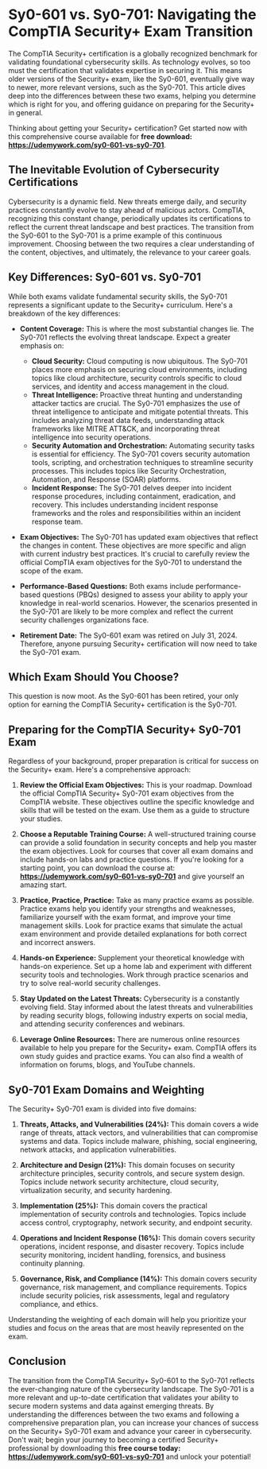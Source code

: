 # Sy0-601 vs. Sy0-701: Navigating the CompTIA Security+ Exam Transition

The CompTIA Security+ certification is a globally recognized benchmark for validating foundational cybersecurity skills.  As technology evolves, so too must the certification that validates expertise in securing it.  This means older versions of the Security+ exam, like the Sy0-601, eventually give way to newer, more relevant versions, such as the Sy0-701. This article dives deep into the differences between these two exams, helping you determine which is right for you, and offering guidance on preparing for the Security+ in general.

Thinking about getting your Security+ certification?  Get started now with this comprehensive course available for **free download: https://udemywork.com/sy0-601-vs-sy0-701**.

## The Inevitable Evolution of Cybersecurity Certifications

Cybersecurity is a dynamic field. New threats emerge daily, and security practices constantly evolve to stay ahead of malicious actors.  CompTIA, recognizing this constant change, periodically updates its certifications to reflect the current threat landscape and best practices. The transition from the Sy0-601 to the Sy0-701 is a prime example of this continuous improvement.  Choosing between the two requires a clear understanding of the content, objectives, and ultimately, the relevance to your career goals.

## Key Differences: Sy0-601 vs. Sy0-701

While both exams validate fundamental security skills, the Sy0-701 represents a significant update to the Security+ curriculum. Here's a breakdown of the key differences:

*   **Content Coverage:** This is where the most substantial changes lie. The Sy0-701 reflects the evolving threat landscape.  Expect a greater emphasis on:

    *   **Cloud Security:** Cloud computing is now ubiquitous. The Sy0-701 places more emphasis on securing cloud environments, including topics like cloud architecture, security controls specific to cloud services, and identity and access management in the cloud.
    *   **Threat Intelligence:**  Proactive threat hunting and understanding attacker tactics are crucial. The Sy0-701 emphasizes the use of threat intelligence to anticipate and mitigate potential threats.  This includes analyzing threat data feeds, understanding attack frameworks like MITRE ATT&CK, and incorporating threat intelligence into security operations.
    *   **Security Automation and Orchestration:** Automating security tasks is essential for efficiency. The Sy0-701 covers security automation tools, scripting, and orchestration techniques to streamline security processes.  This includes topics like Security Orchestration, Automation, and Response (SOAR) platforms.
    *   **Incident Response:** The Sy0-701 delves deeper into incident response procedures, including containment, eradication, and recovery. This includes understanding incident response frameworks and the roles and responsibilities within an incident response team.

*   **Exam Objectives:** The Sy0-701 has updated exam objectives that reflect the changes in content.  These objectives are more specific and align with current industry best practices.  It's crucial to carefully review the official CompTIA exam objectives for the Sy0-701 to understand the scope of the exam.

*   **Performance-Based Questions:**  Both exams include performance-based questions (PBQs) designed to assess your ability to apply your knowledge in real-world scenarios. However, the scenarios presented in the Sy0-701 are likely to be more complex and reflect the current security challenges organizations face.

*   **Retirement Date:** The Sy0-601 exam was retired on July 31, 2024.  Therefore, anyone pursuing Security+ certification will now need to take the Sy0-701 exam.

## Which Exam Should You Choose?

This question is now moot. As the Sy0-601 has been retired, your only option for earning the CompTIA Security+ certification is the Sy0-701.

## Preparing for the CompTIA Security+ Sy0-701 Exam

Regardless of your background, proper preparation is critical for success on the Security+ exam. Here's a comprehensive approach:

1.  **Review the Official Exam Objectives:** This is your roadmap. Download the official CompTIA Security+ Sy0-701 exam objectives from the CompTIA website.  These objectives outline the specific knowledge and skills that will be tested on the exam.  Use them as a guide to structure your studies.

2.  **Choose a Reputable Training Course:**  A well-structured training course can provide a solid foundation in security concepts and help you master the exam objectives. Look for courses that cover all exam domains and include hands-on labs and practice questions. If you're looking for a starting point, you can download the course at:  **https://udemywork.com/sy0-601-vs-sy0-701** and give yourself an amazing start.

3.  **Practice, Practice, Practice:**  Take as many practice exams as possible. Practice exams help you identify your strengths and weaknesses, familiarize yourself with the exam format, and improve your time management skills.  Look for practice exams that simulate the actual exam environment and provide detailed explanations for both correct and incorrect answers.

4.  **Hands-on Experience:**  Supplement your theoretical knowledge with hands-on experience. Set up a home lab and experiment with different security tools and technologies.  Work through practice scenarios and try to solve real-world security challenges.

5.  **Stay Updated on the Latest Threats:** Cybersecurity is a constantly evolving field. Stay informed about the latest threats and vulnerabilities by reading security blogs, following industry experts on social media, and attending security conferences and webinars.

6.  **Leverage Online Resources:** There are numerous online resources available to help you prepare for the Security+ exam.  CompTIA offers its own study guides and practice exams.  You can also find a wealth of information on forums, blogs, and YouTube channels.

## Sy0-701 Exam Domains and Weighting

The Security+ Sy0-701 exam is divided into five domains:

1.  **Threats, Attacks, and Vulnerabilities (24%):** This domain covers a wide range of threats, attack vectors, and vulnerabilities that can compromise systems and data.  Topics include malware, phishing, social engineering, network attacks, and application vulnerabilities.

2.  **Architecture and Design (21%):** This domain focuses on security architecture principles, security controls, and secure system design. Topics include network security architecture, cloud security, virtualization security, and security hardening.

3.  **Implementation (25%):** This domain covers the practical implementation of security controls and technologies. Topics include access control, cryptography, network security, and endpoint security.

4.  **Operations and Incident Response (16%):** This domain covers security operations, incident response, and disaster recovery. Topics include security monitoring, incident handling, forensics, and business continuity planning.

5.  **Governance, Risk, and Compliance (14%):** This domain covers security governance, risk management, and compliance requirements. Topics include security policies, risk assessments, legal and regulatory compliance, and ethics.

Understanding the weighting of each domain will help you prioritize your studies and focus on the areas that are most heavily represented on the exam.

## Conclusion

The transition from the CompTIA Security+ Sy0-601 to the Sy0-701 reflects the ever-changing nature of the cybersecurity landscape. The Sy0-701 is a more relevant and up-to-date certification that validates your ability to secure modern systems and data against emerging threats. By understanding the differences between the two exams and following a comprehensive preparation plan, you can increase your chances of success on the Security+ Sy0-701 exam and advance your career in cybersecurity. Don't wait; begin your journey to becoming a certified Security+ professional by downloading this **free course today: https://udemywork.com/sy0-601-vs-sy0-701** and unlock your potential!
